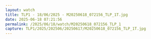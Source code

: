 ```yaml
---
layout: watch
title: TLP1 - 18/06/2025 - M20250618_072156_TLP_1T.jpg
date: 2025-06-18 07:21:56
permalink: /2025/06/18/watch/M20250618_072156_TLP_1
capture: TLP1/2025/202506/20250617/M20250618_072156_TLP_1T.jpg
---
```

